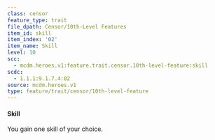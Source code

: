 ```yaml
---
class: censor
feature_type: trait
file_dpath: Censor/10th-Level Features
item_id: skill
item_index: '02'
item_name: Skill
level: 10
scc:
  - mcdm.heroes.v1:feature.trait.censor.10th-level-feature:skill
scdc:
  - 1.1.1:9.1.7.4:02
source: mcdm.heroes.v1
type: feature/trait/censor/10th-level-feature
---
```


#### Skill

You gain one skill of your choice.
